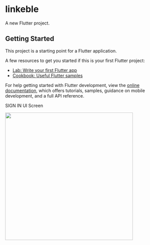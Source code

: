 # linkeble

A new Flutter project.

## Getting Started

This project is a starting point for a Flutter application.

A few resources to get you started if this is your first Flutter project:

- [Lab: Write your first Flutter app](https://docs.flutter.dev/get-started/codelab)
- [Cookbook: Useful Flutter samples](https://docs.flutter.dev/cookbook)

For help getting started with Flutter development, view the
[online documentation](https://docs.flutter.dev/), which offers tutorials,
samples, guidance on mobile development, and a full API reference.

SIGN IN UI Screen

<img src="https://user-images.githubusercontent.com/117645470/200338299-2e23216c-b7ac-4ba4-b391-173833453f86.png" width="408">

